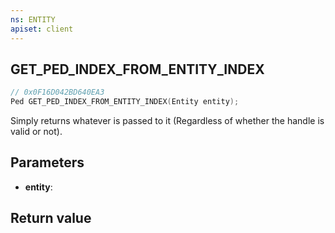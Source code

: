 ```yaml
---
ns: ENTITY
apiset: client
---
```

## GET_PED_INDEX_FROM_ENTITY_INDEX

```c
// 0x0F16D042BD640EA3
Ped GET_PED_INDEX_FROM_ENTITY_INDEX(Entity entity);
```

Simply returns whatever is passed to it (Regardless of whether the handle is valid or not).

## Parameters
* **entity**:

## Return value

